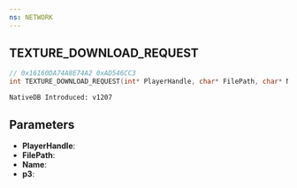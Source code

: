 ```yaml
---
ns: NETWORK
---
```

## TEXTURE_DOWNLOAD_REQUEST

```c
// 0x16160DA74A8E74A2 0xAD546CC3
int TEXTURE_DOWNLOAD_REQUEST(int* PlayerHandle, char* FilePath, char* Name, BOOL p3);
```

```
NativeDB Introduced: v1207
```

## Parameters
* **PlayerHandle**:
* **FilePath**:
* **Name**:
* **p3**:
